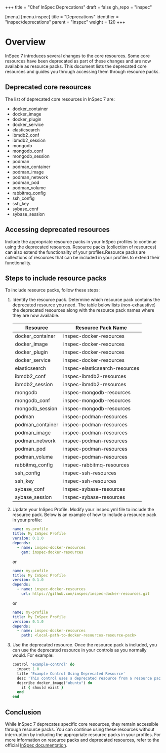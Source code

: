 +++
title = "Chef InSpec Deprecations"
draft = false
gh_repo = "inspec"

[menu]
  [menu.inspec]
    title = "Deprecations"
    identifier = "inspec/deprecations"
    parent = "inspec"
    weight = 120
+++

# Overview
InSpec 7 introduces several changes to the core resources. Some core resources have been deprecated as part of these changes and are now available as resource packs. This document lists the deprecated core resources and guides you through accessing them through resource packs.

## Deprecated core resources
The list of deprecated core resources in InSpec 7 are:

- docker_container
- docker_image
- docker_plugin
- docker_service
- elasticsearch
- ibmdb2_conf
- ibmdb2_session
- mongodb
- mongodb_conf
- mongodb_session
- podman
- podman_container
- podman_image
- podman_network
- podman_pod
- podman_volume
- rabbitmq_config
- ssh_config
- ssh_key
- sybase_conf
- sybase_session

## Accessing deprecated resources
Include the appropriate resource packs in your InSpec profiles to continue using the deprecated resources. Resource packs (collection of resources) can also extend the functionality of your profiles.Resource packs are collections of resources that can be included in your profiles to extend their functionality.

## Steps to include resource packs

To include resource packs, follow these steps:

1. Identify the resource pack.
    Determine which resource pack contains the deprecated resource you need. The table below lists (non-exhaustive) the deprecated resources along with the resource pack names where they are now available.

      | Resource          | Resource Pack Name            |
      |-------------------|-------------------------------|
      | docker_container  | inspec-docker-resources       |
      | docker_image      | inspec-docker-resources       |
      | docker_plugin     | inspec-docker-resources       |
      | docker_service    | inspec-docker-resources       |
      | elasticsearch     | inspec-elasticsearch-resources|
      | ibmdb2_conf       | inspec-ibmdb2-resources       |
      | ibmdb2_session    | inspec-ibmdb2-resources       |
      | mongodb           | inspec-mongodb-resources      |
      | mongodb_conf      | inspec-mongodb-resources      |
      | mongodb_session   | inspec-mongodb-resources      |
      | podman            | inspec-podman-resources       |
      | podman_container  | inspec-podman-resources       |
      | podman_image      | inspec-podman-resources       |
      | podman_network    | inspec-podman-resources       |
      | podman_pod        | inspec-podman-resources       |
      | podman_volume     | inspec-podman-resources       |
      | rabbitmq_config   | inspec-rabbitmq-resources     |
      | ssh_config        | inspec-ssh-resources          |
      | ssh_key           | inspec-ssh-resources          |
      | sybase_conf       | inspec-sybase-resources       |
      | sybase_session    | inspec-sybase-resources       |

2. Update your InSpec Profile.
    Modify your inspec.yml file to include the resource pack. Below is an example of how to include a resource pack in your profile:

      ```yaml
      name: my-profile
      title: My InSpec Profile
      version: 0.1.0
      depends:
        - name: inspec-docker-resources
          gem: inspec-docker-resources
      ```

      or

      ```yaml
      name: my-profile
      title: My InSpec Profile
      version: 0.1.0
      depends:
        - name: inspec-docker-resources
          url: https://github.com/inspec/inspec-docker-resources.git
      ```

      or

      ```yaml
      name: my-profile
      title: My InSpec Profile
      version: 0.1.0
      depends:
        - name: inspec-docker-resources
          path: <local-path-to-docker-resources-resource-pack>
      ```

3. Use the deprecated resource.
    Once the resource pack is included, you can use the deprecated resource in your controls as you normally would. For example:

      ```ruby
      control 'example-control' do
        impact 1.0
        title 'Example Control Using Deprecated Resource'
        desc 'This control uses a deprecated resource from a resource pack.'
        describe docker_image("ubuntu") do
          it { should exist }
        end
      end
      ```

## Conclusion

While InSpec 7 deprecates specific core resources, they remain accessible through resource packs. You can continue using these resources without interruption by including the appropriate resource packs in your profiles. For more information on resource packs and deprecated resources, refer to the official [InSpec documentation](https://docs.chef.io/inspec/resources/).
